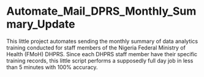 # Automate_Mail_DPRS_Monthly_Summary_Update

This little project automates sending the monthly summary of data analytics training conducted for staff members of the Nigeria Federal Ministry of Health (FMoH) DHPRS. Since each DHPRS staff member have their specific training records, this little script performs a supposedly full day job in less than 5 minutes with 100% accuracy.
